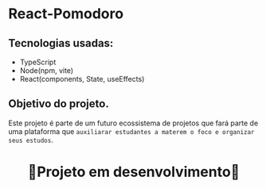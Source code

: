 # React-Pomodoro
## Tecnologias usadas:
- TypeScript
- Node(npm, vite)
- React(components, State, useEffects)
## Objetivo do projeto.
Este projeto é parte de um futuro ecossistema de projetos que fará parte de uma plataforma que `auxiliarar estudantes a materem o foco e organizar seus estudos`.
<h1 align="center">🛃Projeto em desenvolvimento🛃</h1>
